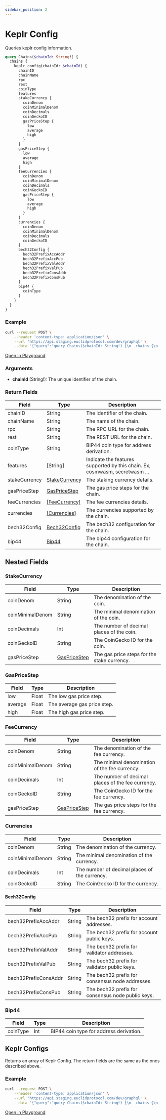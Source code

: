 ```yaml
---
sidebar_position: 2
---
```


# Keplr Config

Queries keplr config information.

```graphql
query Chains($chainId: String!) {
  chains {
    keplr_config(chainId: $chainId) {
      chainID
      chainName
      rpc
      rest
      coinType
      features
      stakeCurrency {
        coinDenom
        coinMinimalDenom
        coinDecimals
        coinGeckoID
        gasPriceStep {
          low
          average
          high
        }
      }
      gasPriceStep {
        low
        average
        high
      }
      feeCurrencies {
        coinDenom
        coinMinimalDenom
        coinDecimals
        coinGeckoID
        gasPriceStep {
          low
          average
          high
        }
      }
      currencies {
        coinDenom
        coinMinimalDenom
        coinDecimals
        coinGeckoID
      }
      bech32Config {
        bech32PrefixAccAddr
        bech32PrefixAccPub
        bech32PrefixValAddr
        bech32PrefixValPub
        bech32PrefixConsAddr
        bech32PrefixConsPub
      }
      bip44 {
        coinType
      }
    }
  }
}
```
### Example

```bash
curl --request POST \
    --header 'content-type: application/json' \
    --url 'https://api.staging.euclidprotocol.com/dev/graphql' \
    --data '{"query":"query Chains($chainId: String!) {\n  chains {\n    keplr_config(chainId: $chainId) {\n      chainID\n      chainName\n      rpc\n      rest\n      coinType\n      features\n      stakeCurrency {\n        coinDenom\n        coinMinimalDenom\n        coinDecimals\n        coinGeckoID\n        gasPriceStep {\n          low\n          average\n          high\n        }\n      }\n      gasPriceStep {\n        low\n        average\n        high\n      }\n      feeCurrencies {\n        coinDenom\n        coinMinimalDenom\n        coinDecimals\n        coinGeckoID\n        gasPriceStep {\n          low\n          average\n          high\n        }\n      }\n      currencies {\n        coinDenom\n        coinMinimalDenom\n        coinDecimals\n        coinGeckoID\n      }\n      bech32Config {\n        bech32PrefixAccAddr\n        bech32PrefixAccPub\n        bech32PrefixValAddr\n        bech32PrefixValPub\n        bech32PrefixConsAddr\n        bech32PrefixConsPub\n      }\n      bip44 {\n        coinType\n      }\n    }\n  }\n}","variables":{"chainId":"localpoola-1"}}'
```

[Open in Playground](https://api.staging.euclidprotocol.com/dev/?explorerURLState=N4IgJg9gxgrgtgUwHYBcQC4QEcYIE4CeABAMIAWAhgJZIDOAFACRSU0CSY6RAyinjQHMAhAEoiwADpIiRFtTripMmQGsEABwA2eAPpQISAGZUB9Oe05FmrJBzGTpymedsARJU9k2AchUQenPHUoAOU8BFoUUOcIGgAVAnUEaKJDBAoUGHDaFMiKNRIs8KQoYgdPZX0aV2QIOBSYmgBZGio4Ck0apDqG2VikGqg2jpzHCqqkAHEEKBUINncxzwEKWgAFfigEXg1FJYrNCAB3XpkKADd8CgFk-c8yEzJegF8U17uV9c3tlF3yiqIhxOdzOlzw11uAKIDwETzu7wqaQQhTwxSGET2UImXR6IL6zVa7U6tXqeOxM2GmlGWP601m80WUM%2BGyoWx26kxUMBx1ORAuVxuvJhcKhCM8YqcsFRyHRtE5436ONJNIJSEpSt65KGROpAImdLmCzeKQARjMyABmABMJAMxgE8s8ZpY1o2CGMAA8AIJQKBesBgPC9Z2Wq1uz0%2BqBrGAm4Pm13hT0ANQ6-sDcZdYcTVA9Kc00djeJDCfdOdtdDTQaL8azpY95fWMeNdxNVHUABZ247Jf0Eklm04xe9niAADQgc4UfgUE2aCIYED-CQgFwcZdcZeHKAddQQCCaCgAWgAjMvR1IR88gA)

### Arguments

- **chainId** (String!): The unique identifier of the chain.

### Return Fields

| Field                  | Type   | Description                                             |
|------------------------|--------|---------------------------------------------------------|
| chainID                | String | The identifier of the chain.                     |
| chainName              | String | The name of the chain.                                  |
| rpc                    | String | The RPC URL for the chain.                              |
| rest                   | String | The REST URL for the chain.                             |
| coinType               | String | BIP44 coin type for address derivation.                 |
| features               | [String] | Indicate the features supported by this chain. Ex, cosmwasm, secretwasm ...           |
| stakeCurrency          | [StakeCurrency](#stakecurrency) | The staking currency details.                          |
| gasPriceStep           | [GasPriceStep](#gaspricestep) | The gas price steps for the chain.                       |
| feeCurrencies          | [[FeeCurrency]](#feecurrency) | The fee currencies details.                             |
| currencies             | [[Currencies]](#currencies) | The currencies supported by the chain.                 |
| bech32Config           | [Bech32Config](#bech32config) | The bech32 configuration for the chain.                 |
| bip44                  | [Bip44](#bip44) | The bip44 configuration for the chain.                  |

## Nested Fields

### StakeCurrency

| Field              | Type        | Description                                             |
|--------------------|-------------|---------------------------------------------------------|
| coinDenom          | String      | The denomination of the coin.                          |
| coinMinimalDenom   | String      | The minimal denomination of the coin.                 |
| coinDecimals       | Int         | The number of decimal places of the coin.               |
| coinGeckoID        | String      | The CoinGecko ID for the coin.                          |
| gasPriceStep       | [GasPriceStep](#gaspricestep) | The gas price steps for the stake currency.            |

### GasPriceStep

| Field              | Type        | Description                                             |
|--------------------|-------------|---------------------------------------------------------|
| low                | Float       | The low gas price step.                                 |
| average            | Float       | The average gas price step.                             |
| high               | Float       | The high gas price step.                                |

### FeeCurrency

| Field              | Type        | Description                                             |
|--------------------|-------------|---------------------------------------------------------|
| coinDenom          | String      | The denomination of the fee currency.                   |
| coinMinimalDenom   | String      | The minimal denomination of the fee currency.           |
| coinDecimals       | Int         | The number of decimal places of the fee currency.       |
| coinGeckoID        | String      | The CoinGecko ID for the fee currency.                  |
| gasPriceStep       | [GasPriceStep](#gaspricestep) | The gas price steps for the fee currency.                |

### Currencies

| Field              | Type        | Description                                             |
|--------------------|-------------|---------------------------------------------------------|
| coinDenom          | String      | The denomination of the currency.                       |
| coinMinimalDenom   | String      | The minimal denomination of the currency.               |
| coinDecimals       | Int         | The number of decimal places of the currency.           |
| coinGeckoID        | String      | The CoinGecko ID for the currency.                      |

#### Bech32Config

| Field              | Type        | Description                                             |
|--------------------|-------------|---------------------------------------------------------|
| bech32PrefixAccAddr | String      | The bech32 prefix for account addresses.                |
| bech32PrefixAccPub  | String      | The bech32 prefix for account public keys.              |
| bech32PrefixValAddr | String      | The bech32 prefix for validator addresses.              |
| bech32PrefixValPub  | String      | The bech32 prefix for validator public keys.            |
| bech32PrefixConsAddr | String     | The bech32 prefix for consensus node addresses.         |
| bech32PrefixConsPub  | String     | The bech32 prefix for consensus node public keys.       |

### Bip44

| Field              | Type        | Description                                             |
|--------------------|-------------|---------------------------------------------------------|
| coinType           | Int         | BIP44 coin type for address derivation.                 |

## Keplr Configs

Returns an array of Keplr Config. The return fields are the same as the ones described above.

### Example

```bash
curl --request POST \
    --header 'content-type: application/json' \
    --url 'https://api.staging.euclidprotocol.com/dev/graphql' \
    --data '{"query":"query Chains($chainId: String!) {\n  chains {\n    keplr_config(chainId: $chainId) {\n      chainID\n      chainName\n      rpc\n      rest\n      coinType\n      features\n      stakeCurrency {\n        coinDenom\n        coinMinimalDenom\n        coinDecimals\n        coinGeckoID\n        gasPriceStep {\n          low\n          average\n          high\n        }\n      }\n      gasPriceStep {\n        low\n        average\n        high\n      }\n      feeCurrencies {\n        coinDenom\n        coinMinimalDenom\n        coinDecimals\n        coinGeckoID\n        gasPriceStep {\n          low\n          average\n          high\n        }\n      }\n      currencies {\n        coinDenom\n        coinMinimalDenom\n        coinDecimals\n        coinGeckoID\n      }\n      bech32Config {\n        bech32PrefixAccAddr\n        bech32PrefixAccPub\n        bech32PrefixValAddr\n        bech32PrefixValPub\n        bech32PrefixConsAddr\n        bech32PrefixConsPub\n      }\n      bip44 {\n        coinType\n      }\n    }\n  }\n}","variables":{"chainId":"localpoola-1"}}''
```

[Open in Playground](https://api.staging.euclidprotocol.com/dev/?explorerURLState=N4IgJg9gxgrgtgUwHYBcQC4QEcYIE4CeABAMIAWAhgJZIDOAFACRSU0CSY6RAyinjQHMAhAEoiwADpIiRFtTripMmQGsEABwA2eAPpQISAGZUB9Oe05FmrJBzGTpymedsARJU9k2AchUQenPHUoAOU8BFoUUOcIGgAVAnUEaKJDBAoUGHDaFMiKNRIs8KQoYgdPZX0aV2QIOBSYmgBZGio4Ck0apDqG2VikGqg2jpzHCqqkAHEEKBUINncxzwEKWgAFfigEXg1FJYrNCAB3XpkKADd8CgFk-c8yEzJegF8U17uV9c3tlF3yiqIhxOdzOlzw11uAKIDwETzu7wqaQQhTwxSGET2UImXR6IL6zVa7U6tXqeOxM2GmlGWP601m80WUM%2BGyoWx26kxUMBx1ORAuVxuvJhcKhCM8YqcsFRyHRtE5436ONJNIJSEpSt65KGROpAImdLmCzeKQARjMyABmABMJAMxgE8s8ZpY1o2CGMAA8AIJQKBesBgPC9Z2Wq1uz0%2BqBrGAm4Pm13hT0ANQ6-sDcZdYcTVA9Kc00djeJDCfdOdtdDTQaL8azpY95fWMeNdxNVHUABZ247Jf0Eklm04xe9niAADQgc4UfgUE2aCIYED-CQgFwcZdcZeHKAddQQCCaCgAWgAjMvR1IR88gA)